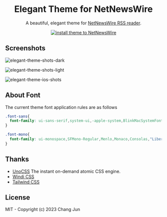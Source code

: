 <h1 align="center">Elegant Theme for NetNewsWire</h1>

<p align="center">A beautiful, elegant theme for <a href="https://netnewswire.com/">NetNewsWire RSS reader</a>.</p>
<p align="center">
  <a href="netnewswire://theme/add?url=https://github.com/ChangJun2019/elegant-nnw/releases/download/v0.1.2/Elegant.nnwtheme.zip" alt="install theme">
    <img src="https://img.shields.io/badge/elegant--theme-downloads-00dd83" alt="install theme to NetNewsWire"></img>
  </a>
</p>


## Screenshots

![elegant-theme-shots-dark](https://github.com/ChangJun2019/elegant-nnw/assets/32004895/f37ae337-6dda-49d1-8b09-8e3df22ae175)

![elegant-theme-shots-light](https://github.com/ChangJun2019/elegant-nnw/assets/32004895/a9540ab2-d0ea-4c40-b2ca-bea2d4af81b5)

![elegant-theme-ios-shots](https://github.com/ChangJun2019/elegant-nnw/assets/32004895/cb246b25-66d1-495e-b788-79cbf8fb0cf5)

## About Font

The current theme font application rules are as follows

```css
.font-sans{
  font-family: ui-sans-serif,system-ui,-apple-system,BlinkMacSystemFont,"Segoe UI",Roboto,"Helvetica Neue",Arial,"Noto Sans",sans-serif,"Apple Color Emoji","Segoe UI Emoji","Segoe UI Symbol","Noto Color Emoji";
}

.font-mono{
  font-family: ui-monospace,SFMono-Regular,Menlo,Monaco,Consolas,"Liberation Mono","Courier New",monospace
}
```

## Thanks

- [UnoCSS](https://github.com/unocss/unocss) The instant on-demand atomic CSS engine. 
- [Windi CSS](https://windicss.org/)
- [Tailwind CSS](https://tailwindcss.com/)


## License

MIT - Copyright (c) 2023 Chang Jun
